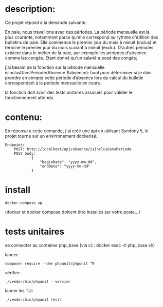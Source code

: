 # description:

Ce projet répond à la demande suivante:

En paie, nous travaillons avec des périodes.
La période mensuelle est la plus courante, notamment parce qu'elle correspond au rythme d'édition des bulletins de paie.
Elle commence le premier jour du mois à minuit (inclus) et termine le premier jour du mois suivant à minuit (exclu).
D'autres périodes existent dans le métier de la paie, par exemple les périodes d'absence comme les congés.
Etant donné qu'un salarié a posé des congés;

j'ai besoin de la fonction sur la période mensuelle isInclusDansPeriode(Absence $absence): bool pour déterminer
si je dois prendre en compte cette période d’absence lors du calcul du bulletin correspondant à la période mensuelle en cours.

la fonction doit avoir des tests unitaires associés pour valider le fonctionnement attendu

# contenu:

En réponse à cette demande, j'ai créé une api en utilisant Symfony 5, le projet tourne sur un envirronement dockerisé.

    Endpoint:
        POST: http://localhost/api/absence/isInclusDansPeriode
        POST body:
                {
                    "beginDate": "yyyy-mm-dd",
                    "endDate": "yyyy-mm-dd"
                }

# install
    docker-compose up 

(docker et docker compose doivent être installés sur votre poste...)

# tests unitaires
se connecter au container php_base
    (via cli : docker exec -it php_base sh)

lancer:
    
    composer require --dev phpunit/phpunit ^9

vérifier:
    
    ./vendor/bin/phpunit --version

lancer les TU:
    
    ./vendor/bin/phpunit test/
